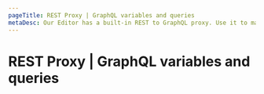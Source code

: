 ```yaml
---
pageTitle: REST Proxy | GraphQL variables and queries
metaDesc: Our Editor has a built-in REST to GraphQL proxy. Use it to match your REST backend to GraphQL variables and queries using simple mapping.
---
```


# REST Proxy | GraphQL variables and queries

